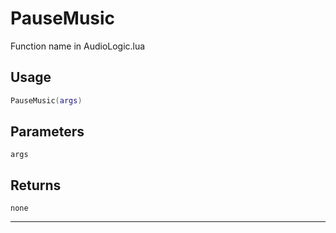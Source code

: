 # PauseMusic
Function name in AudioLogic.lua
## Usage
```lua
PauseMusic(args)
```
## Parameters
`args`
## Returns
`none`

---